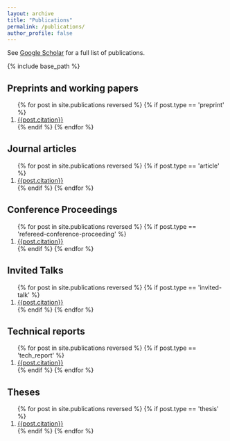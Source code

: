```yaml
---
layout: archive
title: "Publications"
permalink: /publications/
author_profile: false
---
```


See <a href="{{site.author.googlescholar}}">Google Scholar</a> for a full list of publications.

{% include base_path %}

## Preprints and working papers

<ol>
{% for post in site.publications reversed %}
  {% if post.type == 'preprint' %}
  <li class="publication__li"><a href="{{post.permalink}}">{{post.citation}}</a></li>
  {% endif %}
{% endfor %}
</ol>


## Journal articles

<ol>
{% for post in site.publications reversed %}
  {% if post.type == 'article' %}
  <li class="publication__li"><a href="{{post.permalink}}">{{post.citation}}</a></li>
  {% endif %}
{% endfor %}
</ol>

## Conference Proceedings

<ol>
{% for post in site.publications reversed %}
  {% if post.type == 'refereed-conference-proceeding' %}
  <li class="publication__li"><a href="{{post.permalink}}">{{post.citation}}</a></li>
  {% endif %}
{% endfor %}
</ol>

## Invited Talks

<ol>
{% for post in site.publications reversed %}
  {% if post.type == 'invited-talk' %}
  <li class="publication__li"><a href="{{post.permalink}}">{{post.citation}}</a></li>
  {% endif %}
{% endfor %}
</ol>

## Technical reports

<ol>
{% for post in site.publications reversed %}
  {% if post.type == 'tech_report' %}
  <li class="publication__li"><a href="{{post.permalink}}">{{post.citation}}</a></li>
  {% endif %}
{% endfor %}
</ol>

## Theses

<ol>
{% for post in site.publications reversed %}
  {% if post.type == 'thesis' %}
  <li class="publication__li"><a href="{{post.permalink}}">{{post.citation}}</a></li>
  {% endif %}
{% endfor %}
</ol>

